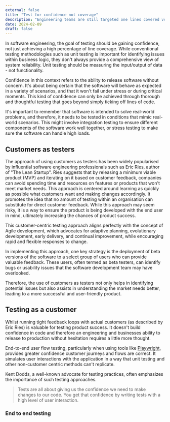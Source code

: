 ```yaml
---
external: false
title: "Test for confidence not coverage"
description: "Engineering teams are still targeted one lines covered vs confidence"
date: 2024-02-09
draft: false
---
```


In software engineering, the goal of testing should be gaining confidence, not just achieving a high percentage of line coverage. While conventional testing methodologies such as unit testing is important for identifying issues within business logic, they don't always provide a comprehensive view of system reliability. Unit testing should be measuring the input/output of data - not functionality.

Confidence in this context refers to the ability to release software without concern. It's about being certain that the software will behave as expected in a variety of scenarios, and that it won't fail under stress or during critical moments. This kind of confidence can only be achieved through thorough and thoughtful testing that goes beyond simply ticking off lines of code.

It's important to remember that software is intended to solve real-world problems, and therefore, it needs to be tested in conditions that mimic real-world scenarios. This might involve integration testing to ensure different components of the software work well together, or stress testing to make sure the software can handle high loads.

## Customers as testers

The approach of using customers as testers has been widely popularised by influential software engineering professionals such as Eric Ries, author of "The Lean Startup". Ries suggests that by releasing a minimum viable product (MVP) and iterating on it based on customer feedback, companies can avoid spending time and resources on features or products that won't meet market needs. This approach is centered around learning as quickly as possible what customers want and making changes accordingly. It promotes the idea that no amount of testing within an organisation can substitute for direct customer feedback. While this approach may seem risky, it is a way to ensure the product is being developed with the end user in mind, ultimately increasing the chances of product success.

This customer-centric testing approach aligns perfectly with the concept of Agile development, which advocates for adaptive planning, evolutionary development, early delivery, and continual improvement, while encouraging rapid and flexible responses to change.

In implementing this approach, one key strategy is the deployment of beta versions of the software to a select group of users who can provide valuable feedback. These users, often termed as beta testers, can identify bugs or usability issues that the software development team may have overlooked.

Therefore, the use of customers as testers not only helps in identifying potential issues but also assists in understanding the market needs better, leading to a more successful and user-friendly product.

## Testing as a customer

Whilst running tight feedback loops with actual customers (as described by Eric Ries) is valuable for testing product success. It doesn't build confidence in code and therefore an engineering and businesses ability to release to production without hesitation requires a little more thought.

End-to-end user flow testing, particularly when using tools like [Playwright](https://playwright.dev/), provides greater confidence customer journeys and flows are correct. It simulates user interactions with the application in a way that unit testing and other non-customer centric methods can't replicate.

Kent Dodds, a well-known advocate for testing practices, often emphasizes the importance of such testing approaches.

> Tests are all about giving us the confidence we need to make changes to our code. You get that confidence by writing tests with a high level of user interaction.

### End to end testing